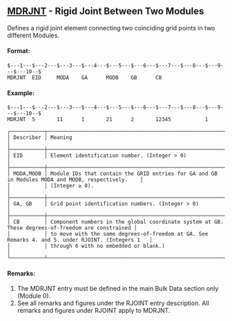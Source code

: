 ## [MDRJNT](https://help.hexagonmi.com/bundle/MSC_Nastran_2022.4/page/Nastran_Combined_Book/qrg/bulkno/TOC.MDRJNT.xhtml) - Rigid Joint Between Two Modules

Defines a rigid joint element connecting two coinciding grid points in two different Modules.

#### Format:

```nastran
$---1---$---2---$---3---$---4---$---5---$---6---$---7---$---8---$---9---$---10--$
MDRJNT  EID     MODA    GA      MODB    GB      CB                              
```

#### Example:

```nastran
$---1---$---2---$---3---$---4---$---5---$---6---$---7---$---8---$---9---$---10--$
MDRJNT  5       11      1       21      2       12345           1               
```

```text
┌───────────┬───────────────────────────────────────────────────────────────────────────────────────────────────┐
│ Describer │ Meaning                                                                                           │
├───────────┼───────────────────────────────────────────────────────────────────────────────────────────────────┤
│ EID       │ Element identification number. (Integer > 0)                                                      │
├───────────┼───────────────────────────────────────────────────────────────────────────────────────────────────┤
│ MODA,MODB │ Module IDs that contain the GRID entries for GA and GB in Modules MODA and MODB, respectively.    │
│           │ (Integer ≥ 0).                                                                                    │
├───────────┼───────────────────────────────────────────────────────────────────────────────────────────────────┤
│ GA, GB    │ Grid point identification numbers. (Integer > 0)                                                  │
├───────────┼───────────────────────────────────────────────────────────────────────────────────────────────────┤
│ CB        │ Component numbers in the global coordinate system at GB. These degrees-of-freedom are constrained │
│           │ to move with the same degrees-of-freedom at GA. See Remarks 4. and 5. under RJOINT. (Integers 1   │
│           │ through 6 with no embedded or blank.)                                                             │
└───────────┴───────────────────────────────────────────────────────────────────────────────────────────────────┘
```

#### Remarks:

1. The MDRJNT entry must be defined in the main Bulk Data section only (Module 0).
2. See all remarks and figures under the RJOINT entry description. All remarks and figures under RJOINT apply to MDRJNT.
